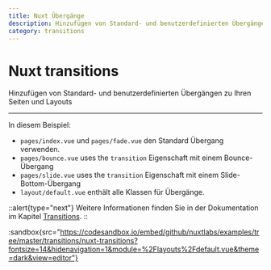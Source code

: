```yaml
---
title: Nuxt Übergänge
description: Hinzufügen von Standard- und benutzerdefinierten Übergängen zu Ihren Seiten und Layouts
category: transitions
---
```


# Nuxt transitions

Hinzufügen von Standard- und benutzerdefinierten Übergängen zu Ihren Seiten und Layouts

---

In diesem Beispiel:

- `pages/index.vue` und `pages/fade.vue` den Standard Übergang verwenden.
- `pages/bounce.vue` uses the `transition` Eigenschaft mit einem Bounce-Übergang
- `pages/slide.vue` uses the `transition` Eigenschaft mit einem Slide-Bottom-Übergang
- `layout/default.vue` enthält alle Klassen für Übergänge.

::alert{type="next"}
Weitere Informationen finden Sie in der Dokumentation im Kapitel [Transitions](/docs/features/transitions).
::

:sandbox{src="https://codesandbox.io/embed/github/nuxtlabs/examples/tree/master/transitions/nuxt-transitions?fontsize=14&hidenavigation=1&module=%2Flayouts%2Fdefault.vue&theme=dark&view=editor"}
